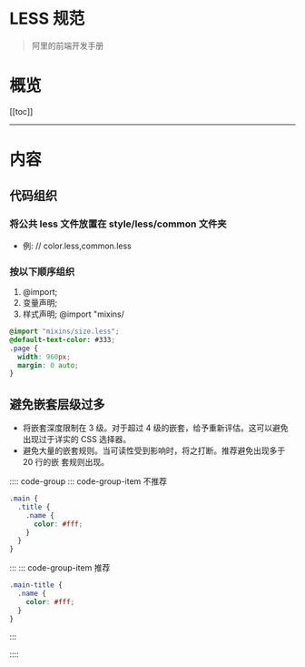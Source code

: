 # LESS 规范

> 阿里的前端开发手册

# 概览

[[toc]]

---

# 内容

## 代码组织

### 将公共 less 文件放置在 style/less/common 文件夹

- 例: <LH>// color.less,common.less</LH>

### 按以下顺序组织

1. @import;
2. 变量声明;
3. 样式声明; @import "mixins/

```css
@import "mixins/size.less";
@default-text-color: #333;
.page {
  width: 960px;
  margin: 0 auto;
}
```

## 避免嵌套层级过多

- 将嵌套深度限制在 3 级。对于超过 4 级的嵌套，给予重新评估。这可以避免出现过于详实的 CSS 选择器。
- 避免大量的嵌套规则。当可读性受到影响时，将之打断。推荐避免出现多于 20 行的嵌 套规则出现。

:::: code-group
::: code-group-item 不推荐

```css
.main {
  .title {
    .name {
      color: #fff;
    }
  }
}
```

:::
::: code-group-item 推荐

```css
.main-title {
  .name {
    color: #fff;
  }
}
```

:::

::::
